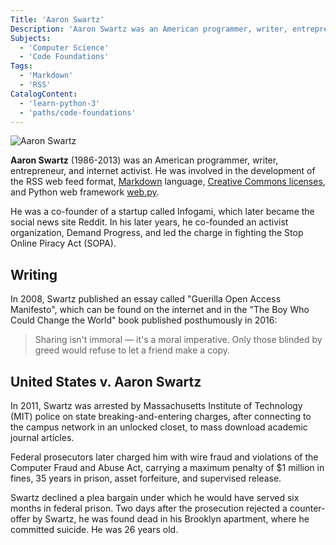 ```yaml
---
Title: 'Aaron Swartz'
Description: 'Aaron Swartz was an American programmer, writer, entrepreneur, and internet activist involved in the development of the RSS web feed format, Markdown language, Creative Commons organization, and Python web framework web.py.'
Subjects:
  - 'Computer Science'
  - 'Code Foundations'
Tags:
  - 'Markdown'
  - 'RSS'
CatalogContent:
  - 'learn-python-3'
  - 'paths/code-foundations'
---
```


![Aaron Swartz](https://raw.githubusercontent.com/Codecademy/docs/main/media/aaron_swartz.png)

**Aaron Swartz** (1986-2013) was an American programmer, writer, entrepreneur, and internet activist. He was involved in the development of the RSS web feed format, [Markdown](https://www.codecademy.com/resources/docs/markdown) language, [Creative Commons licenses](https://creativecommons.org/), and Python web framework [web.py](https://webpy.org/).

He was a co-founder of a startup called Infogami, which later became the social news site Reddit. In his later years, he co-founded an activist organization, Demand Progress, and led the charge in fighting the Stop Online Piracy Act (SOPA).

## Writing

In 2008, Swartz published an essay called "Guerilla Open Access Manifesto", which can be found on the internet and in the "The Boy Who Could Change the World" book published posthumously in 2016:

> Sharing isn't immoral — it's a moral imperative. Only those blinded by greed would refuse to let a friend make a copy.

## United States v. Aaron Swartz

In 2011, Swartz was arrested by Massachusetts Institute of Technology (MIT) police on state breaking-and-entering charges, after connecting to the campus network in an unlocked closet, to mass download academic journal articles.

Federal prosecutors later charged him with wire fraud and violations of the Computer Fraud and Abuse Act, carrying a maximum penalty of $1 million in fines, 35 years in prison, asset forfeiture, and supervised release.

Swartz declined a plea bargain under which he would have served six months in federal prison. Two days after the prosecution rejected a counter-offer by Swartz, he was found dead in his Brooklyn apartment, where he committed suicide. He was 26 years old.
